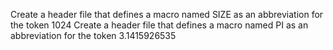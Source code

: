  
Create a header file that defines a macro named SIZE as an abbreviation for the token 1024
Create a header file that defines a macro named PI as an abbreviation for the token 3.1415926535
